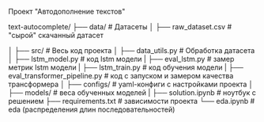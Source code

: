 Проект "Автодополнение текстов"

text-autocomplete/
├── data/                            # Датасеты
│   ├── raw_dataset.csv              # "сырой" скачанный датасет

│
├── src/                             # Весь код проекта
│   ├── data_utils.py                # Обработка датасета
│   ├── lstm_model.py                # код lstm модели
|   ├── eval_lstm.py                 # замер метрик lstm модели
|   ├── lstm_train.py                # код обучения модели
|   ├── eval_transformer_pipeline.py # код с запуском и замером качества трансформера
│
├── configs/                         # yaml-конфиги с настройками проекта
│
├── models/                          # веса обученных моделей
|
├── solution.ipynb                   # ноутбук с решением
├── requirements.txt                 # зависимости проекта
└── eda.ipynb                        # eda (распределения длин последовательностей)
